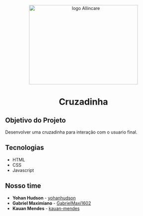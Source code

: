 <p align="center">
    <img 
      src="https://i.imgur.com/8fDd3yj.png"
      alt="logo Allincare" 
      width="350" 
      height="256"
    />
</p>
<h1 align="center">Cruzadinha</h1>

## Objetivo do Projeto
Desenvolver uma cruzadinha para interação com o usuario final. 

## Tecnologias
- HTML 
- CSS 
- Javascript 


## Nosso time
- **Yohan Hudson** - [yohanhudson](https://github.com/yohanhudson)
- **Gabriel Maximiano** - [GabrielMaxi1602](https://github.com/GabrielMaxi1602)
- **Kauan Mendes** - [kauan-mendes](https://github.com/kauan-mendes)
 
